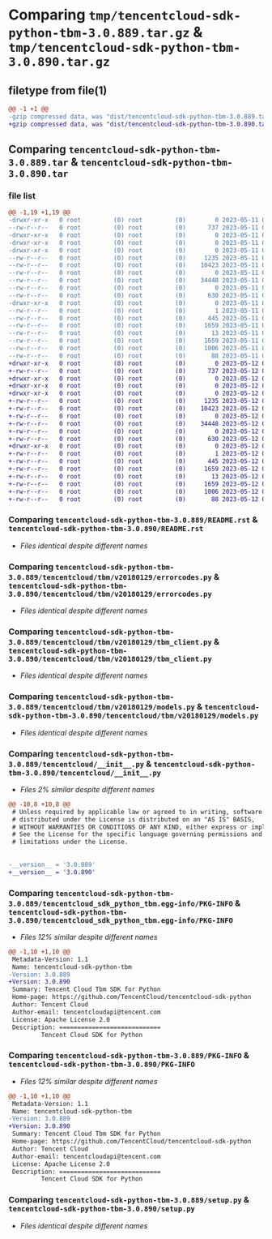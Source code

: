 # Comparing `tmp/tencentcloud-sdk-python-tbm-3.0.889.tar.gz` & `tmp/tencentcloud-sdk-python-tbm-3.0.890.tar.gz`

## filetype from file(1)

```diff
@@ -1 +1 @@
-gzip compressed data, was "dist/tencentcloud-sdk-python-tbm-3.0.889.tar", last modified: Thu May 11 03:11:48 2023, max compression
+gzip compressed data, was "dist/tencentcloud-sdk-python-tbm-3.0.890.tar", last modified: Fri May 12 03:44:45 2023, max compression
```

## Comparing `tencentcloud-sdk-python-tbm-3.0.889.tar` & `tencentcloud-sdk-python-tbm-3.0.890.tar`

### file list

```diff
@@ -1,19 +1,19 @@
-drwxr-xr-x   0 root         (0) root         (0)        0 2023-05-11 03:11:48.000000 tencentcloud-sdk-python-tbm-3.0.889/
--rw-r--r--   0 root         (0) root         (0)      737 2023-05-11 03:11:48.000000 tencentcloud-sdk-python-tbm-3.0.889/README.rst
-drwxr-xr-x   0 root         (0) root         (0)        0 2023-05-11 03:11:48.000000 tencentcloud-sdk-python-tbm-3.0.889/tencentcloud/
-drwxr-xr-x   0 root         (0) root         (0)        0 2023-05-11 03:11:48.000000 tencentcloud-sdk-python-tbm-3.0.889/tencentcloud/tbm/
-drwxr-xr-x   0 root         (0) root         (0)        0 2023-05-11 03:11:48.000000 tencentcloud-sdk-python-tbm-3.0.889/tencentcloud/tbm/v20180129/
--rw-r--r--   0 root         (0) root         (0)     1235 2023-05-11 03:11:48.000000 tencentcloud-sdk-python-tbm-3.0.889/tencentcloud/tbm/v20180129/errorcodes.py
--rw-r--r--   0 root         (0) root         (0)    10423 2023-05-11 03:11:48.000000 tencentcloud-sdk-python-tbm-3.0.889/tencentcloud/tbm/v20180129/tbm_client.py
--rw-r--r--   0 root         (0) root         (0)        0 2023-05-11 03:11:48.000000 tencentcloud-sdk-python-tbm-3.0.889/tencentcloud/tbm/v20180129/__init__.py
--rw-r--r--   0 root         (0) root         (0)    34448 2023-05-11 03:11:48.000000 tencentcloud-sdk-python-tbm-3.0.889/tencentcloud/tbm/v20180129/models.py
--rw-r--r--   0 root         (0) root         (0)        0 2023-05-11 03:11:48.000000 tencentcloud-sdk-python-tbm-3.0.889/tencentcloud/tbm/__init__.py
--rw-r--r--   0 root         (0) root         (0)      630 2023-05-11 03:11:48.000000 tencentcloud-sdk-python-tbm-3.0.889/tencentcloud/__init__.py
-drwxr-xr-x   0 root         (0) root         (0)        0 2023-05-11 03:11:48.000000 tencentcloud-sdk-python-tbm-3.0.889/tencentcloud_sdk_python_tbm.egg-info/
--rw-r--r--   0 root         (0) root         (0)        1 2023-05-11 03:11:48.000000 tencentcloud-sdk-python-tbm-3.0.889/tencentcloud_sdk_python_tbm.egg-info/dependency_links.txt
--rw-r--r--   0 root         (0) root         (0)      445 2023-05-11 03:11:48.000000 tencentcloud-sdk-python-tbm-3.0.889/tencentcloud_sdk_python_tbm.egg-info/SOURCES.txt
--rw-r--r--   0 root         (0) root         (0)     1659 2023-05-11 03:11:48.000000 tencentcloud-sdk-python-tbm-3.0.889/tencentcloud_sdk_python_tbm.egg-info/PKG-INFO
--rw-r--r--   0 root         (0) root         (0)       13 2023-05-11 03:11:48.000000 tencentcloud-sdk-python-tbm-3.0.889/tencentcloud_sdk_python_tbm.egg-info/top_level.txt
--rw-r--r--   0 root         (0) root         (0)     1659 2023-05-11 03:11:48.000000 tencentcloud-sdk-python-tbm-3.0.889/PKG-INFO
--rw-r--r--   0 root         (0) root         (0)     1006 2023-05-11 03:11:48.000000 tencentcloud-sdk-python-tbm-3.0.889/setup.py
--rw-r--r--   0 root         (0) root         (0)       88 2023-05-11 03:11:48.000000 tencentcloud-sdk-python-tbm-3.0.889/setup.cfg
+drwxr-xr-x   0 root         (0) root         (0)        0 2023-05-12 03:44:45.000000 tencentcloud-sdk-python-tbm-3.0.890/
+-rw-r--r--   0 root         (0) root         (0)      737 2023-05-12 03:44:45.000000 tencentcloud-sdk-python-tbm-3.0.890/README.rst
+drwxr-xr-x   0 root         (0) root         (0)        0 2023-05-12 03:44:45.000000 tencentcloud-sdk-python-tbm-3.0.890/tencentcloud/
+drwxr-xr-x   0 root         (0) root         (0)        0 2023-05-12 03:44:45.000000 tencentcloud-sdk-python-tbm-3.0.890/tencentcloud/tbm/
+drwxr-xr-x   0 root         (0) root         (0)        0 2023-05-12 03:44:45.000000 tencentcloud-sdk-python-tbm-3.0.890/tencentcloud/tbm/v20180129/
+-rw-r--r--   0 root         (0) root         (0)     1235 2023-05-12 03:44:45.000000 tencentcloud-sdk-python-tbm-3.0.890/tencentcloud/tbm/v20180129/errorcodes.py
+-rw-r--r--   0 root         (0) root         (0)    10423 2023-05-12 03:44:45.000000 tencentcloud-sdk-python-tbm-3.0.890/tencentcloud/tbm/v20180129/tbm_client.py
+-rw-r--r--   0 root         (0) root         (0)        0 2023-05-12 03:44:45.000000 tencentcloud-sdk-python-tbm-3.0.890/tencentcloud/tbm/v20180129/__init__.py
+-rw-r--r--   0 root         (0) root         (0)    34448 2023-05-12 03:44:45.000000 tencentcloud-sdk-python-tbm-3.0.890/tencentcloud/tbm/v20180129/models.py
+-rw-r--r--   0 root         (0) root         (0)        0 2023-05-12 03:44:45.000000 tencentcloud-sdk-python-tbm-3.0.890/tencentcloud/tbm/__init__.py
+-rw-r--r--   0 root         (0) root         (0)      630 2023-05-12 03:44:45.000000 tencentcloud-sdk-python-tbm-3.0.890/tencentcloud/__init__.py
+drwxr-xr-x   0 root         (0) root         (0)        0 2023-05-12 03:44:45.000000 tencentcloud-sdk-python-tbm-3.0.890/tencentcloud_sdk_python_tbm.egg-info/
+-rw-r--r--   0 root         (0) root         (0)        1 2023-05-12 03:44:45.000000 tencentcloud-sdk-python-tbm-3.0.890/tencentcloud_sdk_python_tbm.egg-info/dependency_links.txt
+-rw-r--r--   0 root         (0) root         (0)      445 2023-05-12 03:44:45.000000 tencentcloud-sdk-python-tbm-3.0.890/tencentcloud_sdk_python_tbm.egg-info/SOURCES.txt
+-rw-r--r--   0 root         (0) root         (0)     1659 2023-05-12 03:44:45.000000 tencentcloud-sdk-python-tbm-3.0.890/tencentcloud_sdk_python_tbm.egg-info/PKG-INFO
+-rw-r--r--   0 root         (0) root         (0)       13 2023-05-12 03:44:45.000000 tencentcloud-sdk-python-tbm-3.0.890/tencentcloud_sdk_python_tbm.egg-info/top_level.txt
+-rw-r--r--   0 root         (0) root         (0)     1659 2023-05-12 03:44:45.000000 tencentcloud-sdk-python-tbm-3.0.890/PKG-INFO
+-rw-r--r--   0 root         (0) root         (0)     1006 2023-05-12 03:44:45.000000 tencentcloud-sdk-python-tbm-3.0.890/setup.py
+-rw-r--r--   0 root         (0) root         (0)       88 2023-05-12 03:44:45.000000 tencentcloud-sdk-python-tbm-3.0.890/setup.cfg
```

### Comparing `tencentcloud-sdk-python-tbm-3.0.889/README.rst` & `tencentcloud-sdk-python-tbm-3.0.890/README.rst`

 * *Files identical despite different names*

### Comparing `tencentcloud-sdk-python-tbm-3.0.889/tencentcloud/tbm/v20180129/errorcodes.py` & `tencentcloud-sdk-python-tbm-3.0.890/tencentcloud/tbm/v20180129/errorcodes.py`

 * *Files identical despite different names*

### Comparing `tencentcloud-sdk-python-tbm-3.0.889/tencentcloud/tbm/v20180129/tbm_client.py` & `tencentcloud-sdk-python-tbm-3.0.890/tencentcloud/tbm/v20180129/tbm_client.py`

 * *Files identical despite different names*

### Comparing `tencentcloud-sdk-python-tbm-3.0.889/tencentcloud/tbm/v20180129/models.py` & `tencentcloud-sdk-python-tbm-3.0.890/tencentcloud/tbm/v20180129/models.py`

 * *Files identical despite different names*

### Comparing `tencentcloud-sdk-python-tbm-3.0.889/tencentcloud/__init__.py` & `tencentcloud-sdk-python-tbm-3.0.890/tencentcloud/__init__.py`

 * *Files 2% similar despite different names*

```diff
@@ -10,8 +10,8 @@
 # Unless required by applicable law or agreed to in writing, software
 # distributed under the License is distributed on an "AS IS" BASIS,
 # WITHOUT WARRANTIES OR CONDITIONS OF ANY KIND, either express or implied.
 # See the License for the specific language governing permissions and
 # limitations under the License.
 
 
-__version__ = '3.0.889'
+__version__ = '3.0.890'
```

### Comparing `tencentcloud-sdk-python-tbm-3.0.889/tencentcloud_sdk_python_tbm.egg-info/PKG-INFO` & `tencentcloud-sdk-python-tbm-3.0.890/tencentcloud_sdk_python_tbm.egg-info/PKG-INFO`

 * *Files 12% similar despite different names*

```diff
@@ -1,10 +1,10 @@
 Metadata-Version: 1.1
 Name: tencentcloud-sdk-python-tbm
-Version: 3.0.889
+Version: 3.0.890
 Summary: Tencent Cloud Tbm SDK for Python
 Home-page: https://github.com/TencentCloud/tencentcloud-sdk-python
 Author: Tencent Cloud
 Author-email: tencentcloudapi@tencent.com
 License: Apache License 2.0
 Description: ============================
         Tencent Cloud SDK for Python
```

### Comparing `tencentcloud-sdk-python-tbm-3.0.889/PKG-INFO` & `tencentcloud-sdk-python-tbm-3.0.890/PKG-INFO`

 * *Files 12% similar despite different names*

```diff
@@ -1,10 +1,10 @@
 Metadata-Version: 1.1
 Name: tencentcloud-sdk-python-tbm
-Version: 3.0.889
+Version: 3.0.890
 Summary: Tencent Cloud Tbm SDK for Python
 Home-page: https://github.com/TencentCloud/tencentcloud-sdk-python
 Author: Tencent Cloud
 Author-email: tencentcloudapi@tencent.com
 License: Apache License 2.0
 Description: ============================
         Tencent Cloud SDK for Python
```

### Comparing `tencentcloud-sdk-python-tbm-3.0.889/setup.py` & `tencentcloud-sdk-python-tbm-3.0.890/setup.py`

 * *Files identical despite different names*

